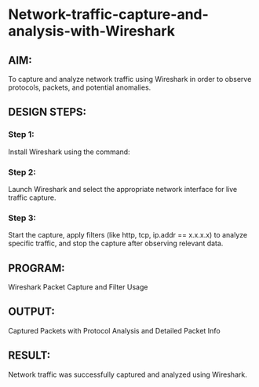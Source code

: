 # Network-traffic-capture-and-analysis-with-Wireshark
## AIM:
To capture and analyze network traffic using Wireshark in order to observe protocols, packets, and potential anomalies.

## DESIGN STEPS:
### Step 1:
Install Wireshark using the command:

### Step 2:
Launch Wireshark and select the appropriate network interface for live traffic capture.

### Step 3:
Start the capture, apply filters (like http, tcp, ip.addr == x.x.x.x) to analyze specific traffic, and stop the capture after observing relevant data.

## PROGRAM:
Wireshark Packet Capture and Filter Usage

## OUTPUT:
Captured Packets with Protocol Analysis and Detailed Packet Info









## RESULT:
Network traffic was successfully captured and analyzed using Wireshark.
